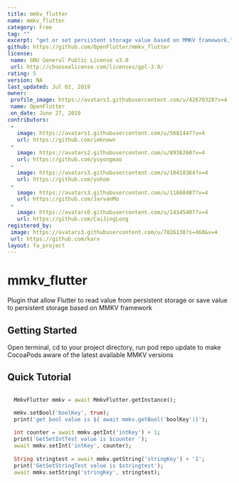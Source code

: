 ```yaml
---
title: mmkv_flutter
name: mmkv_flutter
category: Free
tag: ""
excerpt: "get or set persistent storage value based on MMKV framework."
github: https://github.com/OpenFlutter/mmkv_flutter
license:
 name: GNU General Public License v3.0
 url: http://choosealicense.com/licenses/gpl-3.0/
rating: 5
version: NA
last_updated: Jul 02, 2019
owner:
 profile_image: https://avatars3.githubusercontent.com/u/42670328?v=4
 name: OpenFlutter
 on_date: June 27, 2019
contributors:
 -
   image: https://avatars1.githubusercontent.com/u/5681447?v=4
   url: https://github.com/imknown
 -
   image: https://avatars2.githubusercontent.com/u/8936260?v=4
   url: https://github.com/yuyongmao
 -
   image: https://avatars3.githubusercontent.com/u/10418364?v=4
   url: https://github.com/yohom
 -
   image: https://avatars3.githubusercontent.com/u/11608487?v=4
   url: https://github.com/JarvanMo
 -
   image: https://avatars0.githubusercontent.com/u/14145407?v=4
   url: https://github.com/CaiJingLong
registered_by:
 image: https://avatars3.githubusercontent.com/u/7826138?s=460&v=4
 url: https://github.com/karx
layout: fa_project
---
```

# mmkv_flutter

Plugin that allow Flutter to read  value from persistent storage or save value to persistent storage based on MMKV framework

## Getting Started

Open terminal, cd to your project directory, run pod repo update to make CocoaPods aware of the latest available MMKV versions

## Quick Tutorial

```dart

  MmkvFlutter mmkv = await MmkvFlutter.getInstance();

  mmkv.setBool('boolKey', true);
  print('get bool value is ${ await mmkv.getBool('boolKey')}');
  
  int counter = await mmkv.getInt('intKey') + 1;
  print('GetSetIntTest value is $counter ');
  await mmkv.setInt('intKey', counter);
  
  String stringtest = await mmkv.getString('stringKey') + '1';
  print('GetSetStringTest value is $stringtest');
  await mmkv.setString('stringKey', stringtest);

```